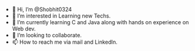 - 👋 Hi, I’m @Shobhit0324
- 👀 I’m interested in Learning new Techs.
- 🌱 I’m currently learning C and Java along with hands on experience on Web dev. 
- 💞️ I’m looking to collaborate. 
- 📫 How to reach me via mail and Linkedln.

<!---
Shobhit0324/Shobhit0324 is a ✨ special ✨ repository because its `README.md` (this file) appears on your GitHub profile.
You can click the Preview link to take a look at your changes.
--->
